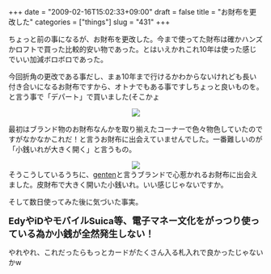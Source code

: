 +++
date = "2009-02-16T15:02:33+09:00"
draft = false
title = "お財布を更改した"
categories = ["things"]
slug = "431"
+++

ちょっと前の事になるが、お財布を更改した。今まで使ってた財布は確かハンズかロフトで買った比較的安い物であった。とはいえかれこれ10年は使った感じでいい加減ボロボロであった。

今回折角の更改である事だし、まぁ10年まで行けるかわからないけれども長い付き合いになるお財布ですから、オトナでもある事ですしちょっと良いものを。と言う事で「デパート」で買いました(そこかょ
<center>
<a title="gentenと言うブランド" href="http://www.flickr.com/photos/30749043@N07/3245509310/">
  <img src="http://static.flickr.com/3079/3245509310_6ff225b7fc_d.jpg" border="0" />
</a>
</center>

最初はブランド物のお財布なんかを取り揃えたコーナーで色々物色していたのですがなかなかこれだ！と言うお財布に出会えていませんでした。一番難しいのが「小銭いれが大きく開く」と言うもの。
<center>
<a title="小銭入れは大きく開くのが好き" href="http://www.flickr.com/photos/30749043@N07/3244677299/">
  <img src="http://static.flickr.com/3132/3244677299_b36967a79c_d.jpg" border="0" />
</a>
</center>
そうこうしているうちに、<a href="http://www.kuipo.co.jp/genten/">genten</a>と言うブランドで心惹かれるお財布に出会えました。皮財布で大きく開いた小銭いれ。いい感じじゃないですか。

そして数日使ってみた後に気づいた事実。

<font size="4"><span style="font-weight: bold;">EdyやiDやモバイルSuica等、電子マネー文化をがっつり使っている為か小銭が全然発生しない！</span></font>


やれやれ、これだったらもっとカードがたくさん入る札入れで良かったじゃないかw
